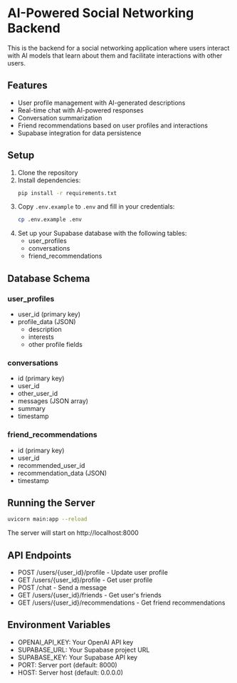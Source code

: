 # AI-Powered Social Networking Backend

This is the backend for a social networking application where users interact with AI models that learn about them and facilitate interactions with other users.

## Features

- User profile management with AI-generated descriptions
- Real-time chat with AI-powered responses
- Conversation summarization
- Friend recommendations based on user profiles and interactions
- Supabase integration for data persistence

## Setup

1. Clone the repository
2. Install dependencies:
   ```bash
   pip install -r requirements.txt
   ```
3. Copy `.env.example` to `.env` and fill in your credentials:
   ```bash
   cp .env.example .env
   ```
4. Set up your Supabase database with the following tables:
   - user_profiles
   - conversations
   - friend_recommendations

## Database Schema

### user_profiles
- user_id (primary key)
- profile_data (JSON)
  - description
  - interests
  - other profile fields

### conversations
- id (primary key)
- user_id
- other_user_id
- messages (JSON array)
- summary
- timestamp

### friend_recommendations
- id (primary key)
- user_id
- recommended_user_id
- recommendation_data (JSON)
- timestamp

## Running the Server

```bash
uvicorn main:app --reload
```

The server will start on http://localhost:8000

## API Endpoints

- POST /users/{user_id}/profile - Update user profile
- GET /users/{user_id}/profile - Get user profile
- POST /chat - Send a message
- GET /users/{user_id}/friends - Get user's friends
- GET /users/{user_id}/recommendations - Get friend recommendations

## Environment Variables

- OPENAI_API_KEY: Your OpenAI API key
- SUPABASE_URL: Your Supabase project URL
- SUPABASE_KEY: Your Supabase API key
- PORT: Server port (default: 8000)
- HOST: Server host (default: 0.0.0.0)
